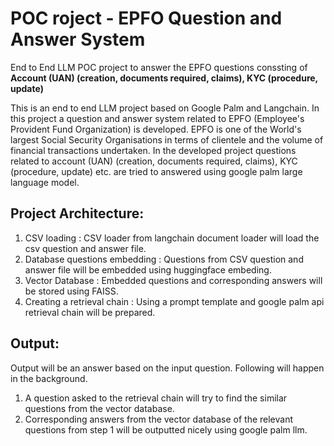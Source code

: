 # POC roject - EPFO Question and Answer System
End to End LLM POC project to answer the EPFO questions conssting of **Account (UAN) (creation, documents required, claims), KYC (procedure, update)**

This is an end to end LLM project based on Google Palm and Langchain. In this project a question and answer system related to EPFO (Employee's Provident Fund Organization) is developed. EPFO is one of the World's largest Social Security Organisations in terms of clientele and the volume of financial transactions undertaken. In the developed project questions related to account (UAN) (creation, documents required, claims), KYC (procedure, update) etc. are tried to answered using google palm large language model.

## Project Architecture:
1. CSV loading : CSV loader from langchain document loader will load the csv question and answer file.
2. Database questions embedding : Questions from CSV question and answer file will be embedded using huggingface embeding.
3. Vector Database : Embedded questions and corresponding answers will be stored using FAISS.
4. Creating a retrieval chain : Using a prompt template and google palm api retrieval chain will be prepared.

## Output:
Output will be an answer based on the input question. Following will happen in the background.
1. A question asked to the retrieval chain will try to find the similar questions from the vector database.
2. Corresponding answers from the vector database of the relevant questions from step 1 will be outputted nicely using google palm llm.
